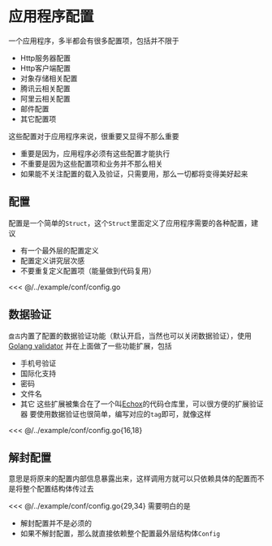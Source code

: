 # 应用程序配置

一个应用程序，多半都会有很多配置项，包括并不限于

- Http服务器配置
- Http客户端配置
- 对象存储相关配置
- 腾讯云相关配置
- 阿里云相关配置
- 邮件配置
- 其它配置项

这些配置对于应用程序来说，很重要又显得不那么重要

- 重要是因为，应用程序必须有这些配置才能执行
- 不重要是因为这些配置项和业务并不那么相关
- 如果能不关注配置的载入及验证，只需要用，那么一切都将变得美好起来

## 配置

配置是一个简单的`Struct`，这个`Struct`里面定义了应用程序需要的各种配置，建议

- 有一个最外层的配置定义
- 配置定义讲究层次感
- 不要重复定义配置项（能量做到代码复用）

<<< @/../example/conf/config.go

## 数据验证

`盘古`内置了配置的数据验证功能（默认开启，当然也可以关闭数据验证），使用[Golang validator](https://github.com/go-playground/validator)
并在上面做了一些功能扩展，包括

- 手机号验证
- 国际化支持
- 密码
- 文件名
- 其它 这些扩展被集合在了一个叫[Echox](https://github.com/storezhang/echox)的代码仓库里，可以很方便的扩展验证器
  要使用数据验证也很简单，编写对应的`tag`即可，就像这样

<<< @/../example/conf/config.go{16,18}

## 解封配置

意思是将原来的配置内部信息暴露出来，这样调用方就可以只依赖具体的配置而不是将整个配置结构体传过去

<<< @/../example/conf/config.go{29,34} 需要明白的是

- 解封配置并不是必须的
- 如果不解封配置，那么就直接依赖整个配置最外层结构体`Config`
